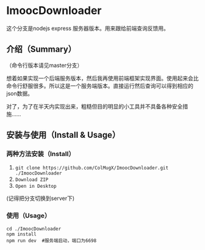 # ImoocDownloader
这个分支是nodejs express 服务器版本。用来跟给前端查询反馈用。

## 介绍（Summary）

（命令行版本请见master分支）

想着如果实现一个后端服务版本，然后我再使用前端框架实现界面。使用起来会比命令行舒服很多。所以这是一个服务端版本。直接运行然后查询可以得到相应的json数据。

对了，为了在半天内实现出来，粗糙但目的明显的小工具并不具备各种安全措施……

## 安装与使用（Install & Usage）

### 两种方法安装（Install）
1.  `git clone https://github.com/ColMugX/ImoocDownloader.git ./ImoocDownloader`
2.  `Download ZIP`
3.  `Open in Desktop`

(记得把分支切换到server下)
### 使用（Usage）

```shell
cd ./ImoocDownloader
npm install
npm run dev  #服务端启动，端口为6698
```